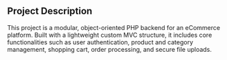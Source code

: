 ##  Project Description

This project is a modular, object-oriented PHP backend for an eCommerce platform. Built with a lightweight custom MVC structure,
it includes core functionalities such as user authentication, product and category management, shopping cart, order processing,
and secure file uploads. 


